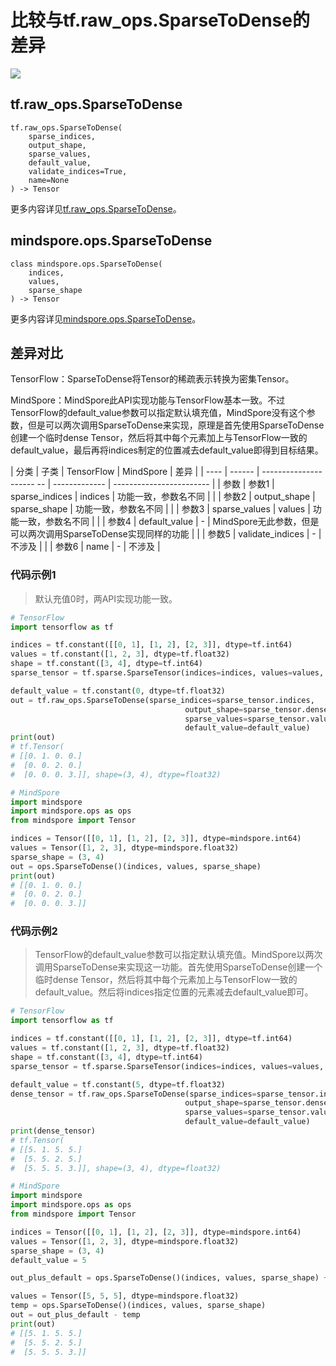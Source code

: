 # 比较与tf.raw_ops.SparseToDense的差异

<a href="https://gitee.com/mindspore/docs/blob/master/docs/mindspore/source_zh_cn/note/api_mapping/tensorflow_diff/SparseToDense.md" target="_blank"><img src="https://mindspore-website.obs.cn-north-4.myhuaweicloud.com/website-images/master/resource/_static/logo_source.png"></a>

## tf.raw_ops.SparseToDense

```text
tf.raw_ops.SparseToDense(
    sparse_indices,
    output_shape,
    sparse_values,
    default_value,
    validate_indices=True,
    name=None
) -> Tensor
```

更多内容详见[tf.raw_ops.SparseToDense](https://tensorflow.google.cn/versions/r2.6/api_docs/python/tf/raw_ops/SparseToDense)。

## mindspore.ops.SparseToDense

```text
class mindspore.ops.SparseToDense(
    indices,
    values,
    sparse_shape
) -> Tensor
```

更多内容详见[mindspore.ops.SparseToDense](https://www.mindspore.cn/docs/zh-CN/master/api_python/ops/mindspore.ops.SparseToDense.html)。

## 差异对比

TensorFlow：SparseToDense将Tensor的稀疏表示转换为密集Tensor。

MindSpore：MindSpore此API实现功能与TensorFlow基本一致。不过TensorFlow的default_value参数可以指定默认填充值，MindSpore没有这个参数，但是可以两次调用SparseToDense来实现，原理是首先使用SparseToDense创建一个临时dense Tensor，然后将其中每个元素加上与TensorFlow一致的default_value，最后再将indices制定的位置减去default_value即得到目标结果。

| 分类 | 子类   | TensorFlow                | MindSpore     | 差异                      |
| ---- | ------ | --------------------- -- | ------------- | ------------------------ |
| 参数 | 参数1  | sparse_indices            | indices       | 功能一致，参数名不同         |
|      | 参数2  | output_shape              | sparse_shape   | 功能一致，参数名不同       |
|      | 参数3  | sparse_values             | values         | 功能一致，参数名不同      |
|      | 参数4  | default_value             | -             | MindSpore无此参数，但是可以两次调用SparseToDense实现同样的功能     |
|      | 参数5  | validate_indices          | -             | 不涉及        |
|      | 参数6  | name                      | -        | 不涉及 |

### 代码示例1

> 默认充值0时，两API实现功能一致。

```python
# TensorFlow
import tensorflow as tf

indices = tf.constant([[0, 1], [1, 2], [2, 3]], dtype=tf.int64)
values = tf.constant([1, 2, 3], dtype=tf.float32)
shape = tf.constant([3, 4], dtype=tf.int64)
sparse_tensor = tf.sparse.SparseTensor(indices=indices, values=values, dense_shape=shape)

default_value = tf.constant(0, dtype=tf.float32)
out = tf.raw_ops.SparseToDense(sparse_indices=sparse_tensor.indices,
                                       output_shape=sparse_tensor.dense_shape,
                                       sparse_values=sparse_tensor.values,
                                       default_value=default_value)
print(out)
# tf.Tensor(
# [[0. 1. 0. 0.]
#  [0. 0. 2. 0.]
#  [0. 0. 0. 3.]], shape=(3, 4), dtype=float32)

# MindSpore
import mindspore
import mindspore.ops as ops
from mindspore import Tensor

indices = Tensor([[0, 1], [1, 2], [2, 3]], dtype=mindspore.int64)
values = Tensor([1, 2, 3], dtype=mindspore.float32)
sparse_shape = (3, 4)
out = ops.SparseToDense()(indices, values, sparse_shape)
print(out)
# [[0. 1. 0. 0.]
#  [0. 0. 2. 0.]
#  [0. 0. 0. 3.]]
```

### 代码示例2

> TensorFlow的default_value参数可以指定默认填充值。MindSpore以两次调用SparseToDense来实现这一功能。首先使用SparseToDense创建一个临时dense Tensor，然后将其中每个元素加上与TensorFlow一致的default_value。然后将indices指定位置的元素减去default_value即可。

```python
# TensorFlow
import tensorflow as tf

indices = tf.constant([[0, 1], [1, 2], [2, 3]], dtype=tf.int64)
values = tf.constant([1, 2, 3], dtype=tf.float32)
shape = tf.constant([3, 4], dtype=tf.int64)
sparse_tensor = tf.sparse.SparseTensor(indices=indices, values=values, dense_shape=shape)

default_value = tf.constant(5, dtype=tf.float32)
dense_tensor = tf.raw_ops.SparseToDense(sparse_indices=sparse_tensor.indices,
                                       output_shape=sparse_tensor.dense_shape,
                                       sparse_values=sparse_tensor.values,
                                       default_value=default_value)
print(dense_tensor)
# tf.Tensor(
# [[5. 1. 5. 5.]
#  [5. 5. 2. 5.]
#  [5. 5. 5. 3.]], shape=(3, 4), dtype=float32)

# MindSpore
import mindspore
import mindspore.ops as ops
from mindspore import Tensor

indices = Tensor([[0, 1], [1, 2], [2, 3]], dtype=mindspore.int64)
values = Tensor([1, 2, 3], dtype=mindspore.float32)
sparse_shape = (3, 4)
default_value = 5

out_plus_default = ops.SparseToDense()(indices, values, sparse_shape) + default_value

values = Tensor([5, 5, 5], dtype=mindspore.float32)
temp = ops.SparseToDense()(indices, values, sparse_shape)
out = out_plus_default - temp
print(out)
# [[5. 1. 5. 5.]
#  [5. 5. 2. 5.]
#  [5. 5. 5. 3.]]
```
